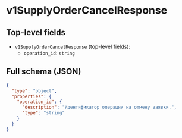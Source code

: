# v1SupplyOrderCancelResponse

## Top-level fields
- `v1SupplyOrderCancelResponse` (top-level fields):
  - `operation_id`: `string`

## Full schema (JSON)
```json
{
  "type": "object",
  "properties": {
    "operation_id": {
      "description": "Идентификатор операции на отмену заявки.",
      "type": "string"
    }
  }
}
```
